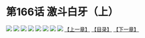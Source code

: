 # 第166话 激斗白牙（上）
![](https://mhpic.xiaomingtaiji.net/comic/D/斗破苍穹拆分版/166话/1.jpg-zymk.middle.webp)
![](https://mhpic.xiaomingtaiji.net/comic/D/斗破苍穹拆分版/166话/2.jpg-zymk.middle.webp)
![](https://mhpic.xiaomingtaiji.net/comic/D/斗破苍穹拆分版/166话/3.jpg-zymk.middle.webp)
![](https://mhpic.xiaomingtaiji.net/comic/D/斗破苍穹拆分版/166话/4.jpg-zymk.middle.webp)
![](https://mhpic.xiaomingtaiji.net/comic/D/斗破苍穹拆分版/166话/5.jpg-zymk.middle.webp)
![](https://mhpic.xiaomingtaiji.net/comic/D/斗破苍穹拆分版/166话/6.jpg-zymk.middle.webp)
![](https://mhpic.xiaomingtaiji.net/comic/D/斗破苍穹拆分版/166话/7.jpg-zymk.middle.webp)
![](https://mhpic.xiaomingtaiji.net/comic/D/斗破苍穹拆分版/166话/8.jpg-zymk.middle.webp)
[【上一章】](./165.md)
[【目录】](./READMD.md)
[【下一章】](./167.md)
